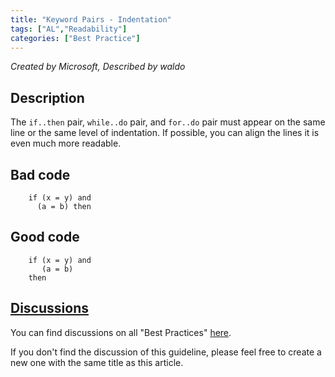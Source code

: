 ```yaml
---
title: "Keyword Pairs - Indentation"
tags: ["AL","Readability"]
categories: ["Best Practice"]
---
```


_Created by Microsoft, Described by waldo_

## Description
The `if..then` pair, `while..do` pair, and `for..do` pair must appear on the same line or the same level of indentation.  If possible, you can align the lines it is even much more readable.

## Bad code

```al
    if (x = y) and
      (a = b) then
```

## Good code

```al
    if (x = y) and
       (a = b) 
    then
```

## [Discussions](https://github.com/microsoft/alguidelines/discussions/categories/bc-best-practices?discussions_q=keyword+pair+indentation+category%3A%22BC+Best+Practices%22)

You can find discussions on all "Best Practices" [here](https://github.com/microsoft/alguidelines/discussions/categories/bc-best-practices).

If you don't find the discussion of this guideline, please feel free to create a new one with the same title as this article. 